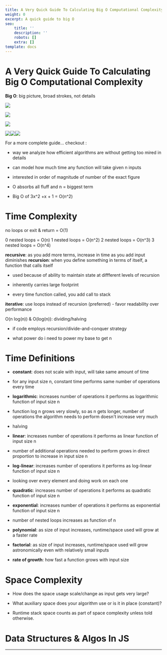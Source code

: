 ```yaml
---
title: A Very Quick Guide To Calculating Big O Computational Complexity
weight: 0
excerpt: A quick guide to big O
seo:
    title: ''
    description: ''
    robots: []
    extra: []
template: docs
---
```


# A Very Quick Guide To Calculating Big O Computational Complexity&#xA;&#xA;

**Big O**: big picture, broad strokes, not details

![](https://miro.medium.com/max/630/0*lte81mEvgEPYXodB.png)

![](https://miro.medium.com/max/304/1*5t2u8n1uKhioIzZIXX2zbg.png)

![](https://miro.medium.com/max/563/1*HhXmG2cNdg8y4ZCCQGTyuQ.png)

![](https://miro.medium.com/max/630/1*ULeXxVCDkF73GwhsxyM_2g.png)![](https://miro.medium.com/max/900/1*hkZWlUgFyOSaLD5Uskv0tQ.png)![](https://miro.medium.com/max/1115/1*COjzunj0-FsMJ0d7v7Z-6g.png)

For a more complete guide… checkout :

-   way we analyze how efficient algorithms are without getting too mired in details

-   can model how much time any function will take given n inputs

-   interested in order of magnitude of number of the exact figure

-   O absorbs all fluff and n = biggest term

-   Big O of 3x^2 +x + 1 = O(n^2)

# Time Complexity

no loops or exit & return = O(1)

0 nested loops = O(n)
1 nested loops = O(n^2)
2 nested loops = O(n^3)
3 nested loops = O(n^4)

**recursive**: as you add more terms, increase in time as you add input diminishes
**recursion**: when you define something in terms of itself, a function that calls itself

-   used because of ability to maintain state at diffferent levels of recursion

-   inherently carries large footprint

-   every time function called, you add call to stack

**iterative**: use loops instead of recursion (preferred)
\- favor readability over performance

O(n log(n)) & O(log(n)): dividing/halving

-   if code employs recursion/divide-and-conquer strategy

-   what power do i need to power my base to get n

# Time Definitions

-   **constant**: does not scale with input, will take same amount of time

-   for any input size n, constant time performs same number of operations every time

-   **logarithmic**: increases number of operations it performs as logarithmic function of input size n

-   function log n grows very slowly, so as n gets longer, number of operations the algorithm needs to perform doesn't increase very much

-   halving

-   **linear**: increases number of operations it performs as linear function of input size n

-   number of additional operations needed to perform grows in direct proportion to increase in input size n

-   **log-linear**: increases number of operations it performs as log-linear function of input size n

-   looking over every element and doing work on each one

-   **quadratic**: increases number of operations it performs as quadratic function of input size n

-   **exponential**: increases number of operations it performs as exponential function of input size n

-   number of nested loops increases as function of n

-   **polynomial**: as size of input increases, runtime/space used will grow at a faster rate

-   **factorial**: as size of input increases, runtime/space used will grow astronomically even with relatively small inputs

-   **rate of growth**: how fast a function grows with input size

# Space Complexity

-   How does the space usage scale/change as input gets very large?

-   What auxiliary space does your algorithm use or is it in place (constant)?

-   Runtime stack space counts as part of space complexity unless told otherwise.

# Data Structures & Algos In JS

---
